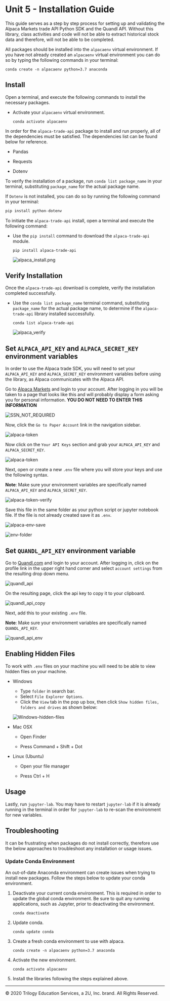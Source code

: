 # Unit 5 - Installation Guide

This guide serves as a step by step process for setting up and validating the Alpaca Markets trade API Python SDK and the Quandl API. Without this library, class activities and code will not be able to extract historical stock data and therefore, will not be able to be completed.

All packages should be installed into the `alpacaenv` virtual environment.  If you have not already created an `alpacaenv` virtual environment you can do so by typing the following commands in your terminal:

  ```shell
  conda create -n alpacaenv python=3.7 anaconda
  ```

## Install

Open a terminal, and execute the following commands to install the necessary packages.

* Activate your `alpacaenv` virtual environment.

  ```shell
  conda activate alpacaenv
  ```

In order for the `alpaca-trade-api` package to install and run properly, all of the dependencies must be satisfied. The dependencies list can be found below for reference.

* Pandas

* Requests

* Dotenv

To verify the installation of a package, run `conda list package_name` in your terminal, substituting `package_name` for the actual package name.

If `Dotenv` is not installed, you can do so by running the following command in your terminal:

```python
pip install python-dotenv
```

To initiate the `alpaca-trade-api` install, open a terminal and execute the following command:

* Use the `pip install` command to download the `alpaca-trade-api` module.

  ```shell
  pip install alpaca-trade-api
  ```

  ![alpaca_install.png](Images/alpaca_install.png)

## Verify Installation

Once the `alpaca-trade-api` download is complete, verify the installation completed successfully.

* Use the `conda list package_name` terminal command, substituting `package_name` for the actual package name, to determine if the `alpaca-trade-api` library installed successfully.

  ```shell
  conda list alpaca-trade-api
  ```

  ![alpaca_verify](Images/alpaca-verify.png)

## Set `ALPACA_API_KEY` and `ALPACA_SECRET_KEY` environment variables

In order to use the Alpaca trade SDK, you will need to set your `ALPACA_API_KEY` and `ALPACA_SECRET_KEY` environment variables before using the library, as Alpaca communicates with the Alpaca API.

Go to [Alpaca Markets](https://app.alpaca.markets) and login to your account. After logging in you will be taken to a page that looks like this and will probably display a form asking you for personal information. **YOU DO NOT NEED TO ENTER THIS INFORMATION**

![SSN_NOT_REQUIRED](Images/SSN_NOT_REQUIRED.png)


Now, click the `Go to Paper Account` link in the navigation sidebar.

  ![alpaca-token](Images/alpaca_go_to_paper.png)

Now click on the `Your API Keys` section and grab your `ALPACA_API_KEY` and `ALPACA_SECRET_KEY`.

  ![alpaca-token](Images/alpaca-token.png)

Next, open or create a new `.env` file where you will store your keys and use the following syntax.

**Note**: Make sure your environment variables are specifically named `ALPACA_API_KEY` and `ALPACA_SECRET_KEY`.

  ![alpaca-token-verify](Images/alpaca-env.png)

Save this file in the same folder as your python script or jupyter notebook file. If the file is not already created save it as `.env`.

  ![alpaca-env-save](Images/alpaca-env-save.png)

  ![env-folder](Images/env-folder.png)

## Set `QUANDL_API_KEY` environment variable

Go to [Quandl.com](https://quandl.com) and login to your account.  After logging in, click on the profile link in the upper right hand corner and select `account settings` from the resulting drop down menu.  

![quandl_api](Images/quandl_api.png)

On the resulting page, click the api key to copy it to your clipboard.

![quandl_api_copy](Images/quandl_api_copy.png)

Next, add this to your existing `.env` file.

**Note**: Make sure your environment variables are specifically named `QUANDL_API_KEY`.

![quandl_api_env](Images/quandl_api_env.png)


## Enabling Hidden Files

To work with `.env` files on your machine you will need to be able to view hidden files on your machine.

  * Windows

    * Type `folder` in search bar.
    * Select `File Explorer Options`.
    * Click the `View` tab in the pop up box, then click `Show hidden files, folders and drives` as shown below:

    ![Windows-hidden-files](Images/Windows-hidden-file.png)

  * Mac OSX

    * Open Finder

    * Press Command + Shift + Dot

  * Linux (Ubuntu)

    * Open your file manager

    * Press Ctrl + H

## Usage

Lastly, run `jupyter-lab`. You may have to restart `jupyter-lab` if it is already running in the terminal in order for `jupyter-lab` to re-scan the environment for new variables.

## Troubleshooting

It can be frustrating when packages do not install correctly, therefore use the below approaches to troubleshoot any installation or usage issues.

### Update Conda Environment

An out-of-date Anaconda environment can create issues when trying to install new packages. Follow the steps below to update your conda environment.

1. Deactivate your current conda environment. This is required in order to update the global conda environment. Be sure to quit any running applications, such as Jupyter, prior to deactivating the environment.

    ```shell
    conda deactivate
    ```

2. Update conda.

    ```shell
    conda update conda
    ```

3. Create a fresh conda environment to use with alpaca.

    ```shell
    conda create -n alpacaenv python=3.7 anaconda
    ```

4. Activate the new environment.

    ```shell
    conda activate alpacaenv
    ```

5. Install the libraries following the steps explained above.

---

© 2020 Trilogy Education Services, a 2U, Inc. brand. All Rights Reserved.
